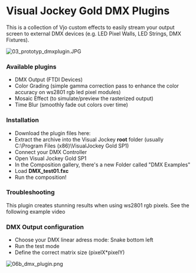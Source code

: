 # Visual Jockey Gold DMX Plugins #

This is a collection of Vjo custom effects to easily stream your output screen to external DMX devices (e.g. LED Pixel Walls, LED Strings, DMX Fixtures). 

![03_prototyp_dmxplugin.JPG](https://bitbucket.org/repo/x6G97j/images/1282263225-03_prototyp_dmxplugin.JPG)


### Available plugins ###

* DMX Output (FTDI Devices)
* Color Grading (simple gamma correction pass to enhance the color accuracy on ws2801 rgb led pixel modules)
* Mosaic Effect (to simulate/preview the rasterized output)
* Time Blur (smoothly fade out colors over time)

### Installation ###

* Download the plugin files here:
* Extract the archive into the Visual Jockey **root** folder (usually C:\Program Files (x86)\VisualJockey Gold SP1\)
* Connect your DMX Controller
* Open Visual Jockey Gold SP1
* In the Composition gallery, there's a new Folder called "DMX Examples"
* Load **DMX_test01.fxc**
* Run the composition!

### Troubleshooting ###

This plugin creates stunning results when using ws2801 rgb pixels. See the following example video

### DMX Output configuration ###

* Choose your DMX linear adress mode: Snake bottom left 
* Run the test mode
* Define the correct matrix size (pixelX*pixelY)

![06b_dmx_plugin.png](https://bitbucket.org/repo/x6G97j/images/1242016383-06b_dmx_plugin.png)